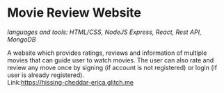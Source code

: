 #  Movie Review Website 

*languages and tools:  HTML/CSS, NodeJS Express, React, Rest API, MongoDB*

A website which provides ratings, reviews and information of multiple movies that can guide user to watch movies. The user
can also rate and review any move once by signing (if account is not registered) or login (if user is already registered).
<br/>Link:https://hissing-cheddar-erica.glitch.me
